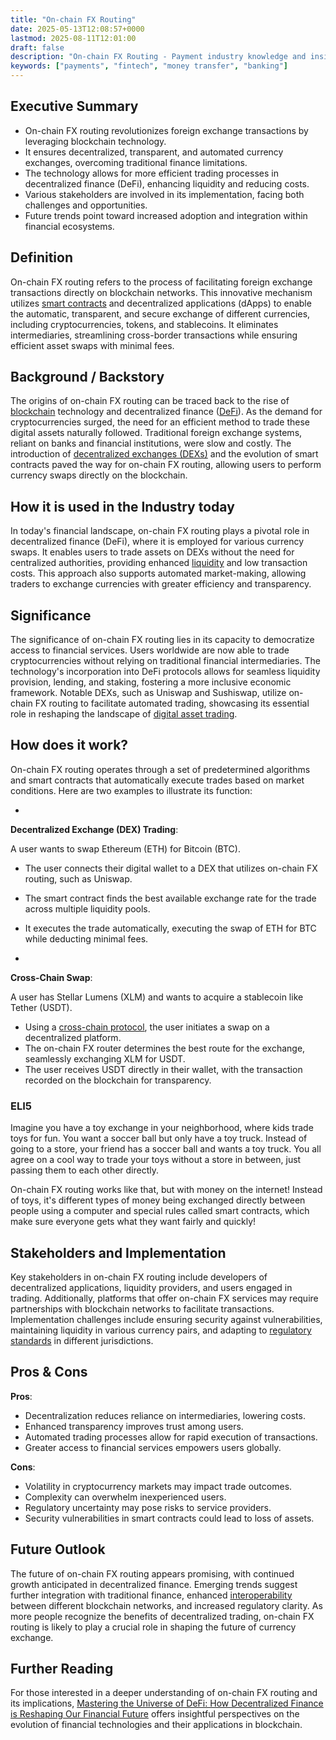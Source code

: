 ```yaml
---
title: "On-chain FX Routing"
date: 2025-05-13T12:08:57+0000
lastmod: 2025-08-11T12:01:00
draft: false
description: "On-chain FX Routing - Payment industry knowledge and insights"
keywords: ["payments", "fintech", "money transfer", "banking"]
---
```


## Executive Summary

- On-chain FX routing revolutionizes foreign exchange transactions by leveraging blockchain technology.
- It ensures decentralized, transparent, and automated currency exchanges, overcoming traditional finance limitations.
- The technology allows for more efficient trading processes in decentralized finance (DeFi), enhancing liquidity and reducing costs.
- Various stakeholders are involved in its implementation, facing both challenges and opportunities.
- Future trends point toward increased adoption and integration within financial ecosystems.

## Definition
On-chain FX routing refers to the process of facilitating foreign exchange transactions directly on blockchain networks. This innovative mechanism utilizes [smart contracts](https://faisalkhanllc.xyz/resources/payments-wiki/s/smart-contract/) and decentralized applications (dApps) to enable the automatic, transparent, and secure exchange of different currencies, including cryptocurrencies, tokens, and stablecoins. It eliminates intermediaries, streamlining cross-border transactions while ensuring efficient asset swaps with minimal fees.

## Background / Backstory 
The origins of on-chain FX routing can be traced back to the rise of [blockchain](https://faisalkhanllc.xyz/resources/payments-wiki/b/blockchain/) technology and decentralized finance ([DeFi](https://faisalkhanllc.xyz/resources/payments-wiki/d/decentralized-finance-defi/)). As the demand for cryptocurrencies surged, the need for an efficient method to trade these digital assets naturally followed. Traditional foreign exchange systems, reliant on banks and financial institutions, were slow and costly. The introduction of [decentralized exchanges (DEXs)](https://faisalkhanllc.xyz/resources/payments-wiki/d/decentralized-exchange-dex/) and the evolution of smart contracts paved the way for on-chain FX routing, allowing users to perform currency swaps directly on the blockchain.

## How it is used in the Industry today
In today's financial landscape, on-chain FX routing plays a pivotal role in decentralized finance (DeFi), where it is employed for various currency swaps. It enables users to trade assets on DEXs without the need for centralized authorities, providing enhanced [liquidity](https://faisalkhanllc.xyz/resources/payments-wiki/l/liquidity/) and low transaction costs. This approach also supports automated market-making, allowing traders to exchange currencies with greater efficiency and transparency.

## Significance
The significance of on-chain FX routing lies in its capacity to democratize access to financial services. Users worldwide are now able to trade cryptocurrencies without relying on traditional financial intermediaries. The technology's incorporation into DeFi protocols allows for seamless liquidity provision, lending, and staking, fostering a more inclusive economic framework. Notable DEXs, such as Uniswap and Sushiswap, utilize on-chain FX routing to facilitate automated trading, showcasing its essential role in reshaping the landscape of [digital asset trading](https://faisalkhanllc.xyz/resources/payments-wiki/c/cryptocurrency-exchanges/).

## How does it work?
On-chain FX routing operates through a set of predetermined algorithms and smart contracts that automatically execute trades based on market conditions. Here are two examples to illustrate its function:

- 
**Decentralized Exchange (DEX) Trading**:

A user wants to swap Ethereum (ETH) for Bitcoin (BTC).
- The user connects their digital wallet to a DEX that utilizes on-chain FX routing, such as Uniswap.
- The smart contract finds the best available exchange rate for the trade across multiple liquidity pools.
- It executes the trade automatically, executing the swap of ETH for BTC while deducting minimal fees.

- 
**Cross-Chain Swap**:

A user has Stellar Lumens (XLM) and wants to acquire a stablecoin like Tether (USDT).
- Using a [cross-chain protocol](https://faisalkhanllc.xyz/resources/payments-wiki/c/cross-chain-protocol/), the user initiates a swap on a decentralized platform.
- The on-chain FX router determines the best route for the exchange, seamlessly exchanging XLM for USDT.
- The user receives USDT directly in their wallet, with the transaction recorded on the blockchain for transparency.

### ELI5
Imagine you have a toy exchange in your neighborhood, where kids trade toys for fun. You want a soccer ball but only have a toy truck. Instead of going to a store, your friend has a soccer ball and wants a toy truck. You all agree on a cool way to trade your toys without a store in between, just passing them to each other directly.

On-chain FX routing works like that, but with money on the internet! Instead of toys, it's different types of money being exchanged directly between people using a computer and special rules called smart contracts, which make sure everyone gets what they want fairly and quickly!

## Stakeholders and Implementation
Key stakeholders in on-chain FX routing include developers of decentralized applications, liquidity providers, and users engaged in trading. Additionally, platforms that offer on-chain FX services may require partnerships with blockchain networks to facilitate transactions. Implementation challenges include ensuring security against vulnerabilities, maintaining liquidity in various currency pairs, and adapting to [regulatory standards](https://faisalkhanllc.xyz/resources/payments-wiki/f/financial-regulatory-frameworks/) in different jurisdictions.

## Pros & Cons
**Pros**:

- Decentralization reduces reliance on intermediaries, lowering costs.
- Enhanced transparency improves trust among users.
- Automated trading processes allow for rapid execution of transactions.
- Greater access to financial services empowers users globally.

**Cons**:

- Volatility in cryptocurrency markets may impact trade outcomes.
- Complexity can overwhelm inexperienced users.
- Regulatory uncertainty may pose risks to service providers.
- Security vulnerabilities in smart contracts could lead to loss of assets.

## Future Outlook
The future of on-chain FX routing appears promising, with continued growth anticipated in decentralized finance. Emerging trends suggest further integration with traditional finance, enhanced [interoperability](https://faisalkhanllc.xyz/resources/payments-wiki/i/interoperability-in-payments/) between different blockchain networks, and increased regulatory clarity. As more people recognize the benefits of decentralized trading, on-chain FX routing is likely to play a crucial role in shaping the future of currency exchange.

## Further Reading
For those interested in a deeper understanding of on-chain FX routing and its implications, [Mastering the Universe of DeFi: How Decentralized Finance is Reshaping Our Financial Future](https://www.linkedin.com/pulse/decentralized-finance-defi-future-financial-services-xrbjc) offers insightful perspectives on the evolution of financial technologies and their applications in blockchain.
